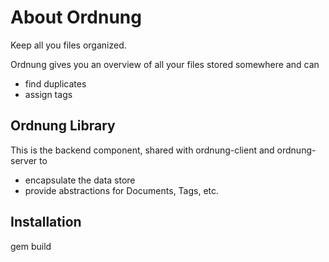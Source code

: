 # About Ordnung

Keep all you files organized.

Ordnung gives you an overview of all your files stored somewhere and can

* find duplicates
* assign tags

## Ordnung Library

This is the backend component, shared with ordnung-client and
ordnung-server to

* encapsulate the data store
* provide abstractions for Documents, Tags, etc.

## Installation

gem build
